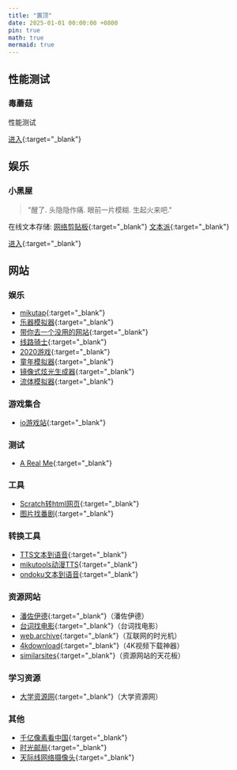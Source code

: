 ```yaml
---
title: "置顶"
date: 2025-01-01 00:00:00 +0800
pin: true
math: true
mermaid: true
---
```


## 性能测试

### 毒蘑菇

性能测试

[进入](/other/DMG.html){:target="_blank"}

## 娱乐

### 小黑屋

> "醒了. 头隐隐作痛. 眼前一片模糊. 生起火来吧."

在线文本存储:
[网络剪贴板](https://netcut.cn){:target="_blank"}
[文本派](https://txtpad.cn){:target="_blank"}

[进入](/Games/adarkroom/index.html){:target="_blank"}


## 网站

### 娱乐

- [mikutap](https://aidn.jp/mikutap/){:target="_blank"}
- [乐器模拟器](https://learningmusic.ableton.com/zh-Hans/){:target="_blank"}
- [带你去一个没用的网站](https://theuselessweb.com){:target="_blank"}
- [线路骑士](https://www.linerider.com/){:target="_blank"}
- [2020游戏](https://2020game.io/){:target="_blank"}
- [童年模拟器](https://lemonjing.com/childhood){:target="_blank"}
- [镜像式炫光生成器](https://weavesilk.com/){:target="_blank"}
- [流体模拟器](https://paveldogreat.github.io/WebGL-Fluid-Simulation/){:target="_blank"}

### 游戏集合

- [io游戏站](https://iogames.space/f){:target="_blank"}

### 测试

- [A Real Me](https://www.arealme.com/cn){:target="_blank"}

### 工具

- [Scratch转html网页](https://packager.turbowarp.org){:target="_blank"}
- [图片找番剧](https://trace.moe){:target="_blank"}

### 转换工具

- [TTS文本到语音](https://www.text-to-speech.cn/){:target="_blank"}
- [mikutools动漫TTS](https://tools.miku.ac/anime_tts/){:target="_blank"}
- [ondoku文本到语音](https://ondoku3.com/zh-hans/){:target="_blank"}

### 资源网站

- [潘佐伊德](https://panzoid.com){:target="_blank"}（潘佐伊德）
- [台词找电影](http://www.zhaotaici.cn){:target="_blank"}（台词找电影）
- [web.archive](http://web.archive.org/){:target="_blank"}（互联网的时光机）
- [4kdownload](https://www.4kdownload.com){:target="_blank"}（4K视频下载神器）
- [similarsites](https://cn.similarsites.com/){:target="_blank"}（资源网站的天花板）

### 学习资源

- [大学资源网](http://www.dxzy163.com/){:target="_blank"}（大学资源网）

### 其他

- [千亿像素看中国](http://www.bigpixel.cn/){:target="_blank"}
- [时光邮局](https://www.hi2future.com/){:target="_blank"}
- [天际线网络摄像头](https://www.skylinewebcams.com/){:target="_blank"}